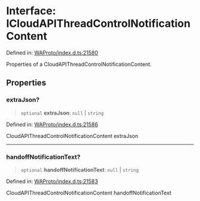 # Interface: ICloudAPIThreadControlNotificationContent

Defined in: [WAProto/index.d.ts:21580](https://github.com/Fokusdotid/bail/blob/cf6cc85134e12081bc635cea02cc0eee74033a81/WAProto/index.d.ts#L21580)

Properties of a CloudAPIThreadControlNotificationContent.

## Properties

### extraJson?

> `optional` **extraJson**: `null` \| `string`

Defined in: [WAProto/index.d.ts:21586](https://github.com/Fokusdotid/bail/blob/cf6cc85134e12081bc635cea02cc0eee74033a81/WAProto/index.d.ts#L21586)

CloudAPIThreadControlNotificationContent extraJson

***

### handoffNotificationText?

> `optional` **handoffNotificationText**: `null` \| `string`

Defined in: [WAProto/index.d.ts:21583](https://github.com/Fokusdotid/bail/blob/cf6cc85134e12081bc635cea02cc0eee74033a81/WAProto/index.d.ts#L21583)

CloudAPIThreadControlNotificationContent handoffNotificationText
